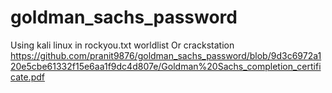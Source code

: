 # goldman_sachs_password
Using kali linux in rockyou.txt worldlist
Or
crackstation
https://github.com/pranit9876/goldman_sachs_password/blob/9d3c6972a120e5cbe61332f15e6aa1f9dc4d807e/Goldman%20Sachs_completion_certificate.pdf
